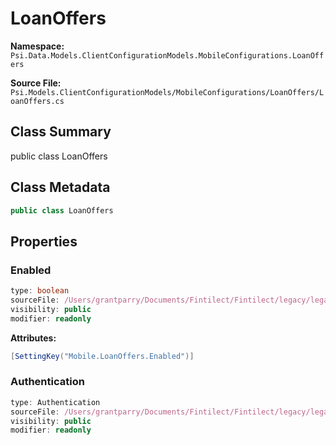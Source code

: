 # LoanOffers

**Namespace:** `Psi.Data.Models.ClientConfigurationModels.MobileConfigurations.LoanOffers`

**Source File:** `Psi.Models.ClientConfigurationModels/MobileConfigurations/LoanOffers/LoanOffers.cs`

## Class Summary

public class LoanOffers

## Class Metadata

```typescript
public class LoanOffers
```

## Properties

### Enabled

```typescript
type: boolean
sourceFile: /Users/grantparry/Documents/Fintilect/Fintilect/legacy/legacy-apis/Psi.Models.ClientConfigurationModels/MobileConfigurations/LoanOffers/LoanOffers.cs
visibility: public
modifier: readonly
```

**Attributes:**
```csharp
[SettingKey("Mobile.LoanOffers.Enabled")]
```

### Authentication

```typescript
type: Authentication
sourceFile: /Users/grantparry/Documents/Fintilect/Fintilect/legacy/legacy-apis/Psi.Models.ClientConfigurationModels/MobileConfigurations/LoanOffers/LoanOffers.cs
visibility: public
modifier: readonly
```
